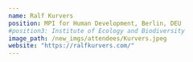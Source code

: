 ```yaml
---
name: Ralf Kurvers
position: MPI for Human Development, Berlin, DEU
#position3: Institute of Ecology and Biodiversity
image_path: /new_imgs/attendees/Kurvers.jpeg
website: "https://ralfkurvers.com/"
---
```

